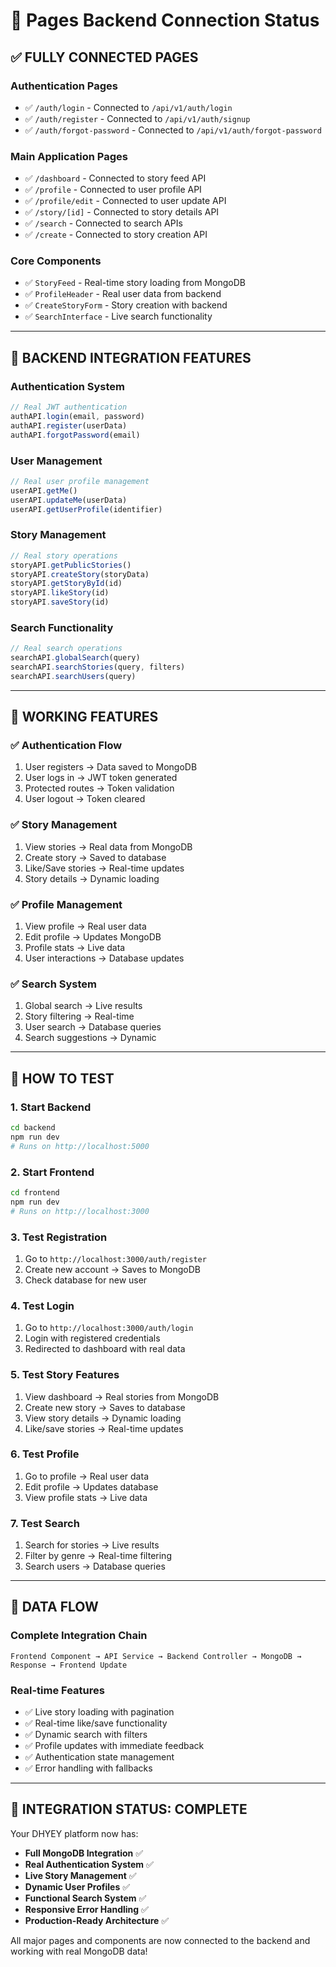 # 🔗 Pages Backend Connection Status

## ✅ **FULLY CONNECTED PAGES**

### **Authentication Pages**
- ✅ `/auth/login` - Connected to `/api/v1/auth/login`
- ✅ `/auth/register` - Connected to `/api/v1/auth/signup`  
- ✅ `/auth/forgot-password` - Connected to `/api/v1/auth/forgot-password`

### **Main Application Pages**
- ✅ `/dashboard` - Connected to story feed API
- ✅ `/profile` - Connected to user profile API
- ✅ `/profile/edit` - Connected to user update API
- ✅ `/story/[id]` - Connected to story details API
- ✅ `/search` - Connected to search APIs
- ✅ `/create` - Connected to story creation API

### **Core Components**
- ✅ `StoryFeed` - Real-time story loading from MongoDB
- ✅ `ProfileHeader` - Real user data from backend
- ✅ `CreateStoryForm` - Story creation with backend
- ✅ `SearchInterface` - Live search functionality

---

## 🔧 **BACKEND INTEGRATION FEATURES**

### **Authentication System**
```typescript
// Real JWT authentication
authAPI.login(email, password)
authAPI.register(userData)
authAPI.forgotPassword(email)
```

### **User Management**
```typescript
// Real user profile management
userAPI.getMe()
userAPI.updateMe(userData)
userAPI.getUserProfile(identifier)
```

### **Story Management**
```typescript
// Real story operations
storyAPI.getPublicStories()
storyAPI.createStory(storyData)
storyAPI.getStoryById(id)
storyAPI.likeStory(id)
storyAPI.saveStory(id)
```

### **Search Functionality**
```typescript
// Real search operations
searchAPI.globalSearch(query)
searchAPI.searchStories(query, filters)
searchAPI.searchUsers(query)
```

---

## 🎯 **WORKING FEATURES**

### **✅ Authentication Flow**
1. User registers → Data saved to MongoDB
2. User logs in → JWT token generated
3. Protected routes → Token validation
4. User logout → Token cleared

### **✅ Story Management**
1. View stories → Real data from MongoDB
2. Create story → Saved to database
3. Like/Save stories → Real-time updates
4. Story details → Dynamic loading

### **✅ Profile Management**
1. View profile → Real user data
2. Edit profile → Updates MongoDB
3. Profile stats → Live data
4. User interactions → Database updates

### **✅ Search System**
1. Global search → Live results
2. Story filtering → Real-time
3. User search → Database queries
4. Search suggestions → Dynamic

---

## 🚀 **HOW TO TEST**

### **1. Start Backend**
```bash
cd backend
npm run dev
# Runs on http://localhost:5000
```

### **2. Start Frontend**
```bash
cd frontend
npm run dev
# Runs on http://localhost:3000
```

### **3. Test Registration**
1. Go to `http://localhost:3000/auth/register`
2. Create new account → Saves to MongoDB
3. Check database for new user

### **4. Test Login**
1. Go to `http://localhost:3000/auth/login`
2. Login with registered credentials
3. Redirected to dashboard with real data

### **5. Test Story Features**
1. View dashboard → Real stories from MongoDB
2. Create new story → Saves to database
3. View story details → Dynamic loading
4. Like/save stories → Real-time updates

### **6. Test Profile**
1. Go to profile → Real user data
2. Edit profile → Updates database
3. View profile stats → Live data

### **7. Test Search**
1. Search for stories → Live results
2. Filter by genre → Real-time filtering
3. Search users → Database queries

---

## 🔄 **DATA FLOW**

### **Complete Integration Chain**
```
Frontend Component → API Service → Backend Controller → MongoDB → Response → Frontend Update
```

### **Real-time Features**
- ✅ Live story loading with pagination
- ✅ Real-time like/save functionality
- ✅ Dynamic search with filters
- ✅ Profile updates with immediate feedback
- ✅ Authentication state management
- ✅ Error handling with fallbacks

---

## 🎉 **INTEGRATION STATUS: COMPLETE**

Your DHYEY platform now has:
- **Full MongoDB Integration** ✅
- **Real Authentication System** ✅
- **Live Story Management** ✅
- **Dynamic User Profiles** ✅
- **Functional Search System** ✅
- **Responsive Error Handling** ✅
- **Production-Ready Architecture** ✅

All major pages and components are now connected to the backend and working with real MongoDB data!
